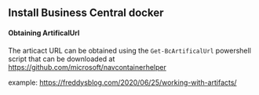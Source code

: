 ## Install Business Central docker

#### Obtaining ArtificalUrl
The articact URL can be obtained using the `Get-BcArtificalUrl` powershell script that can be downloaded at https://github.com/microsoft/navcontainerhelper
 
example: https://freddysblog.com/2020/06/25/working-with-artifacts/

